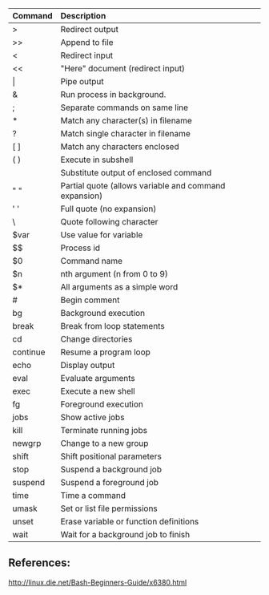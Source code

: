 | Command | Description |
| :--- | :--- |
| > | Redirect output|
| >> | Append to file|
| < | Redirect input|
| << | "Here" document (redirect input)|
| \| | Pipe output|
| & | Run process in background.|
| ; | Separate commands on same line|
| * | Match any character(s) in filename|
| ? | Match single character in filename|
| [ ] | Match any characters enclosed|
| ( ) | Execute in subshell|
| ` ` | Substitute output of enclosed command|
| " " | Partial quote (allows variable and command expansion)|
| ' ' | Full quote (no expansion)|
| \ | Quote following character|
| $var | Use value for variable|
| $$ | Process id|
| $0 | Command name|
| $n | nth argument (n from 0 to 9)|
| $* | All arguments as a simple word|
| # | Begin comment|
| bg | Background execution|
| break | Break from loop statements|
| cd | Change directories|
| continue | Resume a program loop|
| echo | Display output|
| eval | Evaluate arguments|
| exec | Execute a new shell|
| fg | Foreground execution|
| jobs | Show active jobs|
| kill | Terminate running jobs|
| newgrp | Change to a new group|
| shift | Shift positional parameters|
| stop | Suspend a background job|
| suspend | Suspend a foreground job|
| time | Time a command|
| umask | Set or list file permissions|
| unset | Erase variable or function definitions|
| wait | Wait for a background job to finish|



## References:

http://linux.die.net/Bash-Beginners-Guide/x6380.html
